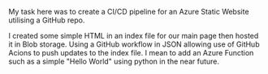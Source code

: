 My task here was to create a CI/CD pipeline for an Azure Static Website utilising a GitHub repo.

I created some simple HTML in an index file for our main page then hosted it in Blob storage. Using a GitHub workflow in JSON allowing use of GitHub Acions to push updates to the index file. I mean to add an Azure Function such as a simple "Hello World" using python in the near future.
